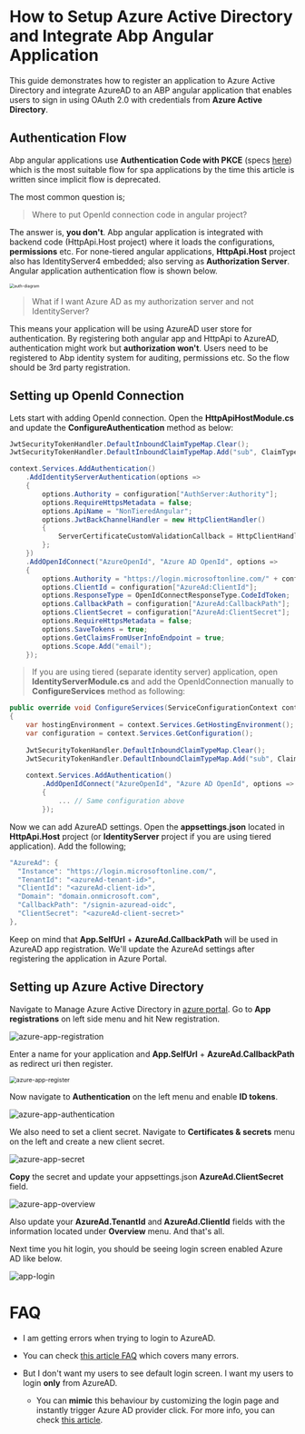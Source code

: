 # How to Setup Azure Active Directory and Integrate Abp Angular Application

This guide demonstrates how to register an application to Azure Active Directory and integrate AzureAD to an ABP angular application that enables users to sign in using OAuth 2.0 with credentials from **Azure Active Directory**. 

## Authentication Flow

Abp angular applications use **Authentication Code with PKCE** (specs [here](https://tools.ietf.org/html/rfc7636)) which is the most suitable flow for spa applications by the time this article is written since implicit flow is deprecated. 

The most common question is; 

> Where to put OpenId connection code in angular project?

The answer is, **you don't**. Abp angular application is integrated with backend code (HttpApi.Host project) where it loads the configurations, **permissions** etc. For none-tiered angular applications, **HttpApi.Host** project also has IdentityServer4 embedded; also serving as **Authorization Server**. Angular application authentication flow is shown below.

<img src="auth-diagram.jpeg" alt="auth-diagram" style="zoom:50%;" />

> What if I want Azure AD as my authorization server and not IdentityServer?

This means your application will be using AzureAD user store for authentication. By registering both angular app and HttpApi to AzureAD, authentication might work but **authorization won't**. Users need to be registered to Abp identity system for auditing, permissions etc. So the flow should be 3rd party registration.

## Setting up OpenId Connection

Lets start with adding OpenId connection. Open the **HttpApiHostModule.cs** and update the **ConfigureAuthentication** method as below:

```csharp
JwtSecurityTokenHandler.DefaultInboundClaimTypeMap.Clear();
JwtSecurityTokenHandler.DefaultInboundClaimTypeMap.Add("sub", ClaimTypes.NameIdentifier);

context.Services.AddAuthentication()
    .AddIdentityServerAuthentication(options =>
    {
        options.Authority = configuration["AuthServer:Authority"];
        options.RequireHttpsMetadata = false;
        options.ApiName = "NonTieredAngular";
        options.JwtBackChannelHandler = new HttpClientHandler()
        {
            ServerCertificateCustomValidationCallback = HttpClientHandler.DangerousAcceptAnyServerCertificateValidator
        };
    })
    .AddOpenIdConnect("AzureOpenId", "Azure AD OpenId", options =>
    {
        options.Authority = "https://login.microsoftonline.com/" + configuration["AzureAd:TenantId"] + "/v2.0/";
        options.ClientId = configuration["AzureAd:ClientId"];
        options.ResponseType = OpenIdConnectResponseType.CodeIdToken;
        options.CallbackPath = configuration["AzureAd:CallbackPath"];
        options.ClientSecret = configuration["AzureAd:ClientSecret"];
        options.RequireHttpsMetadata = false;
        options.SaveTokens = true;
        options.GetClaimsFromUserInfoEndpoint = true;
        options.Scope.Add("email");
    });
```

> If you are using tiered (separate identity server) application, open **IdentityServerModule.cs** and add the OpenIdConnection manually to **ConfigureServices** method as following:

```csharp
public override void ConfigureServices(ServiceConfigurationContext context)
{
    var hostingEnvironment = context.Services.GetHostingEnvironment();
    var configuration = context.Services.GetConfiguration();
   
    JwtSecurityTokenHandler.DefaultInboundClaimTypeMap.Clear();
    JwtSecurityTokenHandler.DefaultInboundClaimTypeMap.Add("sub", ClaimTypes.NameIdentifier);
    
    context.Services.AddAuthentication()
        .AddOpenIdConnect("AzureOpenId", "Azure AD OpenId", options =>
        {
            ... // Same configuration above
        });
```

Now we can add AzureAD settings. Open the **appsettings.json** located in **HttpApi.Host** project (or **IdentityServer** project if you are using tiered application). Add the following;

```csharp
"AzureAd": {
  "Instance": "https://login.microsoftonline.com/",
  "TenantId": "<azureAd-tenant-id>",
  "ClientId": "<azureAd-client-id>",
  "Domain": "domain.onmicrosoft.com",
  "CallbackPath": "/signin-azuread-oidc",
  "ClientSecret": "<azureAd-client-secret>"
},
```

Keep on mind that **App.SelfUrl** + **AzureAd.CallbackPath** will be used in AzureAD app registration. We'll update the AzureAd settings after registering the application in Azure Portal.

## Setting up Azure Active Directory

Navigate to Manage Azure Active Directory in [azure portal](https://portal.azure.com/). Go to **App registrations** on left side menu and hit New registration.

![azure-app-registration](azure-app-registration.jpg)

Enter a name for your application and **App.SelfUrl** + **AzureAd.CallbackPath** as redirect uri then register.

<img src="azure-app-register.JPG" alt="azure-app-register" style="zoom:75%;" />

Now navigate to **Authentication** on the left menu and enable **ID tokens**.

![azure-app-authentication](azure-app-authentication.jpg)

We also need to set a client secret. Navigate to **Certificates & secrets** menu on the left and create a new client secret.

![azure-app-secret](azure-app-secret.jpg)

**Copy** the secret and update your appsettings.json **AzureAd.ClientSecret** field.

![azure-app-overview](azure-app-overview.jpg)

Also update your **AzureAd.TenantId** and **AzureAd.ClientId** fields with the information located under **Overview** menu. And that's all. 

Next time you hit login, you should be seeing login screen enabled Azure AD like below.

![app-login](app-login.JPG)

# FAQ

* I am getting errors when trying to login to AzureAD.
* You can check [this article FAQ](../2020-04-27-Use-Azure-Active-Directory-Authentication-for-MVC-Razor-Page-Applications/POST.md) which covers many errors.


* But I don't want my users to see default login screen. I want my users to login **only** from AzureAD.

  * You can **mimic** this behaviour by customizing the login page and instantly trigger Azure AD provider click. For more info, you can check [this article](https://community.abp.io/articles/how-to-customize-the-login-page-for-mvc-razor-page-applications-9a40f3cd).

